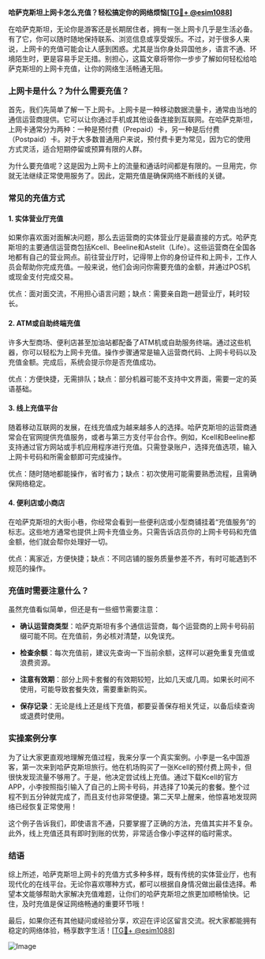 **哈萨克斯坦上网卡怎么充值？轻松搞定你的网络烦恼[[TG💪+ @esim1088](https://t.me/s/esim1088)]**

在哈萨克斯坦，无论你是游客还是长期居住者，拥有一张上网卡几乎是生活必备。有了它，你可以随时随地保持联系、浏览信息或享受娱乐。不过，对于很多人来说，上网卡的充值可能会让人感到困惑。尤其是当你身处异国他乡，语言不通、环境陌生时，更是容易手足无措。别担心，这篇文章将带你一步步了解如何轻松给哈萨克斯坦的上网卡充值，让你的网络生活畅通无阻。

### 上网卡是什么？为什么需要充值？

首先，我们先简单了解一下上网卡。上网卡是一种移动数据流量卡，通常由当地的通信运营商提供。它可以让你通过手机或其他设备连接到互联网。在哈萨克斯坦，上网卡通常分为两种：一种是预付费（Prepaid）卡，另一种是后付费（Postpaid）卡。对于大多数普通用户来说，预付费卡更为常见，因为它的使用方式灵活，适合短期停留或预算有限的人群。

为什么要充值呢？这是因为上网卡上的流量和通话时间都是有限的。一旦用完，你就无法继续正常使用服务了。因此，定期充值是确保网络不断线的关键。

### 常见的充值方式

#### 1. **实体营业厅充值**
  
如果你喜欢面对面解决问题，那么去运营商的实体营业厅是最直接的方式。哈萨克斯坦的主要通信运营商包括Kcell、Beeline和Astelit（Life）。这些运营商在全国各地都有自己的营业网点。前往营业厅时，记得带上你的身份证件和上网卡，工作人员会帮助你完成充值。一般来说，他们会询问你需要充值的金额，并通过POS机或现金支付完成交易。

优点：面对面交流，不用担心语言问题；缺点：需要亲自跑一趟营业厅，耗时较长。

#### 2. **ATM或自助终端充值**

许多大型商场、便利店甚至加油站都配备了ATM机或自助服务终端。通过这些机器，你可以轻松为上网卡充值。操作步骤通常是输入运营商代码、上网卡号码以及充值金额。完成后，系统会提示你是否充值成功。

优点：方便快捷，无需排队；缺点：部分机器可能不支持中文界面，需要一定的英语基础。

#### 3. **线上充值平台**

随着移动互联网的发展，在线充值成为越来越多人的选择。哈萨克斯坦的运营商通常会在官网提供充值服务，或者与第三方支付平台合作。例如，Kcell和Beeline都支持通过官方网站或手机应用程序进行充值。只需登录账户，选择充值选项，输入上网卡号码和所需金额即可完成操作。

优点：随时随地都能操作，省时省力；缺点：初次使用可能需要熟悉流程，且需确保网络稳定。

#### 4. **便利店或小商店**

在哈萨克斯坦的大街小巷，你经常会看到一些便利店或小型商铺挂着“充值服务”的标志。这些地方通常也提供上网卡充值业务。只需告诉店员你的上网卡号码和充值金额，他们就会帮你处理好一切。

优点：离家近，方便快捷；缺点：不同店铺的服务质量参差不齐，有时可能遇到不规范的操作。

### 充值时需要注意什么？

虽然充值看似简单，但还是有一些细节需要注意：

- **确认运营商类型**：哈萨克斯坦有多个通信运营商，每个运营商的上网卡号码前缀可能不同。在充值前，务必核对清楚，以免误充。
  
- **检查余额**：每次充值前，建议先查询一下当前余额，这样可以避免重复充值或浪费资源。

- **注意有效期**：部分上网卡套餐的有效期较短，比如几天或几周。如果长时间不使用，可能导致套餐失效，需要重新购买。

- **保存记录**：无论是线上还是线下充值，都要妥善保存相关凭证，以备后续查询或退费时使用。

### 实操案例分享

为了让大家更直观地理解充值过程，我来分享一个真实案例。小李是一名中国游客，第一次来到哈萨克斯坦旅行。他在机场购买了一张Kcell的预付费上网卡，但很快发现流量不够用了。于是，他决定尝试线上充值。通过下载Kcell的官方APP，小李按照指引输入了自己的上网卡号码，并选择了10美元的套餐。整个过程不到五分钟就完成了，而且支付也非常便捷。第二天早上醒来，他惊喜地发现网络已经恢复正常使用！

这个例子告诉我们，即使语言不通，只要掌握了正确的方法，充值其实并不复杂。此外，线上充值还具有即时到账的优势，非常适合像小李这样的临时需求。

### 结语

综上所述，哈萨克斯坦上网卡的充值方式多种多样，既有传统的实体营业厅，也有现代化的在线平台。无论你喜欢哪种方式，都可以根据自身情况做出最佳选择。希望本文能够帮助大家解决充值难题，让你们的哈萨克斯坦之旅更加顺畅愉快。记住，及时充值是保证网络畅通的重要环节哦！

最后，如果你还有其他疑问或经验分享，欢迎在评论区留言交流。祝大家都能拥有稳定的网络体验，畅享数字生活！[[TG💪+ @esim1088](https://t.me/s/esim1088)]  

![Image](https://i.postimg.cc/4NQfJmqS/Snipaste-2025-05-13-00-14-12.png)